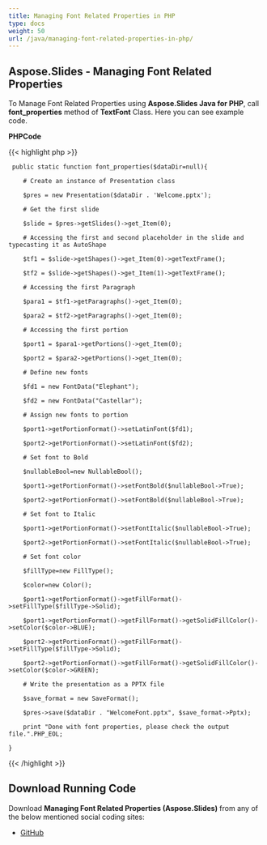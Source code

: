 ```yaml
---
title: Managing Font Related Properties in PHP
type: docs
weight: 50
url: /java/managing-font-related-properties-in-php/
---
```


## **Aspose.Slides - Managing Font Related Properties**
To Manage Font Related Properties using **Aspose.Slides Java for PHP**, call **font_properties** method of **TextFont** Class. Here you can see example code.

**PHPCode**

{{< highlight php >}}

     public static function font_properties($dataDir=null){

        # Create an instance of Presentation class

        $pres = new Presentation($dataDir . 'Welcome.pptx');

        # Get the first slide

        $slide = $pres->getSlides()->get_Item(0);

        # Accessing the first and second placeholder in the slide and typecasting it as AutoShape

        $tf1 = $slide->getShapes()->get_Item(0)->getTextFrame();

        $tf2 = $slide->getShapes()->get_Item(1)->getTextFrame();

        # Accessing the first Paragraph

        $para1 = $tf1->getParagraphs()->get_Item(0);

        $para2 = $tf2->getParagraphs()->get_Item(0);

        # Accessing the first portion

        $port1 = $para1->getPortions()->get_Item(0);

        $port2 = $para2->getPortions()->get_Item(0);

        # Define new fonts

        $fd1 = new FontData("Elephant");

        $fd2 = new FontData("Castellar");

        # Assign new fonts to portion

        $port1->getPortionFormat()->setLatinFont($fd1);

        $port2->getPortionFormat()->setLatinFont($fd2);

        # Set font to Bold

        $nullableBool=new NullableBool();

        $port1->getPortionFormat()->setFontBold($nullableBool->True);

        $port2->getPortionFormat()->setFontBold($nullableBool->True);

        # Set font to Italic

        $port1->getPortionFormat()->setFontItalic($nullableBool->True);

        $port2->getPortionFormat()->setFontItalic($nullableBool->True);

        # Set font color

        $fillType=new FillType();

        $color=new Color();

        $port1->getPortionFormat()->getFillFormat()->setFillType($fillType->Solid);

        $port1->getPortionFormat()->getFillFormat()->getSolidFillColor()->setColor($color->BLUE);

        $port2->getPortionFormat()->getFillFormat()->setFillType($fillType->Solid);

        $port2->getPortionFormat()->getFillFormat()->getSolidFillColor()->setColor($color->GREEN);

        # Write the presentation as a PPTX file

        $save_format = new SaveFormat();

        $pres->save($dataDir . "WelcomeFont.pptx", $save_format->Pptx);

        print "Done with font properties, please check the output file.".PHP_EOL;

    }

{{< /highlight >}}
## **Download Running Code**
Download **Managing Font Related Properties (Aspose.Slides)** from any of the below mentioned social coding sites:

- [GitHub](https://github.com/aspose-slides/Aspose.Slides-for-Java/blob/master/Plugins/Aspose_Slides_Java_for_PHP/src/aspose/slides/WorkingWithText/TextFont.php)
